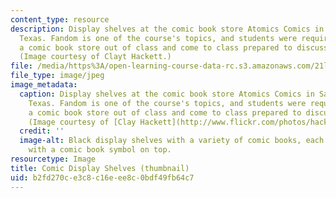 ```yaml
---
content_type: resource
description: Display shelves at the comic book store Atomics Comics in San Antonio,
  Texas. Fandom is one of the course's topics, and students were required to visit
  a comic book store out of class and come to class prepared to discuss their experience.
  (Image courtesy of Clayt Hackett.)
file: /media/https%3A/open-learning-course-data-rc.s3.amazonaws.com/21l-715-media-in-cultural-context-popular-readerships-fall-2007/b2fd270ce3c8c16eee8c0bdf49fb64c7_21l-715f07-th.jpg
file_type: image/jpeg
image_metadata:
  caption: Display shelves at the comic book store Atomics Comics in San Antonio,
    Texas. Fandom is one of the course's topics, and students were required to visit
    a comic book store out of class and come to class prepared to discuss their experience.
    (Image courtesy of [Clay Hackett](http://www.flickr.com/photos/hackett/).)
  credit: ''
  image-alt: Black display shelves with a variety of comic books, each shelf adorned
    with a comic book symbol on top.
resourcetype: Image
title: Comic Display Shelves (thumbnail)
uid: b2fd270c-e3c8-c16e-ee8c-0bdf49fb64c7
---
```

